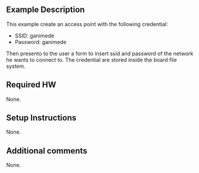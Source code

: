 ## Example Description
This example create an access point with the following credential:
- SSID: ganimede
- Password: ganimede

Then presento to the user a form to insert ssid and password of the network he wants to connect to. The credential are stored inside the board file system.

## Required HW
None.

## Setup Instructions
None.

## Additional comments
None.
